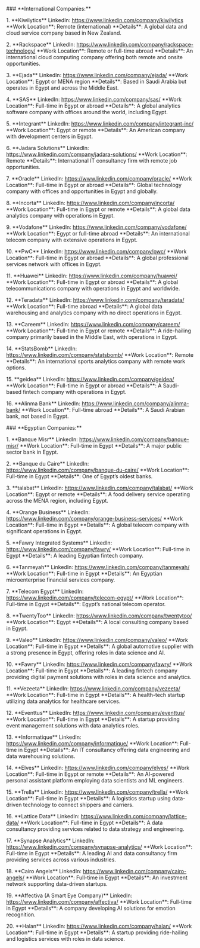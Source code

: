 \### \*\*International Companies:\*\*

1\. \*\*Kiwilytics\*\* LinkedIn:
https://www.linkedin.com/company/kiwilytics \*\*Work Location\*\*:
Remote (international) \*\*Details\*\*: A global data and cloud service
company based in New Zealand.

2\. \*\*Rackspace\*\* LinkedIn:
https://www.linkedin.com/company/rackspace-technology/ \*\*Work
Location\*\*: Remote or full-time abroad \*\*Details\*\*: An
international cloud computing company offering both remote and onsite
opportunities.

3\. \*\*Ejada\*\* LinkedIn: https://www.linkedin.com/company/ejada/
\*\*Work Location\*\*: Egypt or MENA region \*\*Details\*\*: Based in
Saudi Arabia but operates in Egypt and across the Middle East.

4\. \*\*SAS\*\* LinkedIn: https://www.linkedin.com/company/sas/ \*\*Work
Location\*\*: Full-time in Egypt or abroad \*\*Details\*\*: A global
analytics software company with offices around the world, including
Egypt.

5\. \*\*Integrant\*\* LinkedIn:
https://www.linkedin.com/company/integrant-inc/ \*\*Work Location\*\*:
Egypt or remote \*\*Details\*\*: An American company with development
centers in Egypt.

6\. \*\*Jadara Solutions\*\* LinkedIn:
https://www.linkedin.com/company/jadara-solutions/ \*\*Work
Location\*\*: Remote \*\*Details\*\*: International IT consultancy firm
with remote job opportunities.

7\. \*\*Oracle\*\* LinkedIn: https://www.linkedin.com/company/oracle/
\*\*Work Location\*\*: Full-time in Egypt or abroad \*\*Details\*\*:
Global technology company with offices and opportunities in Egypt and
globally.

8\. \*\*Incorta\*\* LinkedIn: https://www.linkedin.com/company/incorta/
\*\*Work Location\*\*: Full-time in Egypt or remote \*\*Details\*\*: A
global data analytics company with operations in Egypt.

9\. \*\*Vodafone\*\* LinkedIn:
https://www.linkedin.com/company/vodafone/ \*\*Work Location\*\*: Egypt
or full-time abroad \*\*Details\*\*: An international telecom company
with extensive operations in Egypt.

10\. \*\*PwC\*\* LinkedIn: https://www.linkedin.com/company/pwc/
\*\*Work Location\*\*: Full-time in Egypt or abroad \*\*Details\*\*: A
global professional services network with offices in Egypt.

11\. \*\*Huawei\*\* LinkedIn: https://www.linkedin.com/company/huawei/
\*\*Work Location\*\*: Full-time in Egypt or abroad \*\*Details\*\*: A
global telecommunications company with operations in Egypt and
worldwide.

12\. \*\*Teradata\*\* LinkedIn:
https://www.linkedin.com/company/teradata/ \*\*Work Location\*\*:
Full-time abroad \*\*Details\*\*: A global data warehousing and
analytics company with no direct operations in Egypt.

13\. \*\*Careem\*\* LinkedIn: https://www.linkedin.com/company/careem/
\*\*Work Location\*\*: Full-time in Egypt or remote \*\*Details\*\*: A
ride-hailing company primarily based in the Middle East, with operations
in Egypt.

14\. \*\*StatsBomb\*\* LinkedIn:
https://www.linkedin.com/company/statsbomb/ \*\*Work Location\*\*:
Remote \*\*Details\*\*: An international sports analytics company with
remote work options.

15\. \*\*geidea\*\* LinkedIn: https://www.linkedin.com/company/geidea/
\*\*Work Location\*\*: Full-time in Egypt or abroad \*\*Details\*\*: A
Saudi-based fintech company with operations in Egypt.

16\. \*\*Alinma Bank\*\* LinkedIn:
https://www.linkedin.com/company/alinma-bank/ \*\*Work Location\*\*:
Full-time abroad \*\*Details\*\*: A Saudi Arabian bank, not based in
Egypt.

\### \*\*Egyptian Companies:\*\*

1\. \*\*Banque Misr\*\* LinkedIn:
https://www.linkedin.com/company/banque-misr/ \*\*Work Location\*\*:
Full-time in Egypt \*\*Details\*\*: A major public sector bank in Egypt.

2\. \*\*Banque du Caire\*\* LinkedIn:
https://www.linkedin.com/company/banque-du-caire/ \*\*Work Location\*\*:
Full-time in Egypt \*\*Details\*\*: One of Egypt’s oldest banks.

3\. \*\*talabat\*\* LinkedIn: https://www.linkedin.com/company/talabat/
\*\*Work Location\*\*: Egypt or remote \*\*Details\*\*: A food delivery
service operating across the MENA region, including Egypt.

4\. \*\*Orange Business\*\* LinkedIn:
https://www.linkedin.com/company/orange-business-services/ \*\*Work
Location\*\*: Full-time in Egypt \*\*Details\*\*: A global telecom
company with significant operations in Egypt.

5\. \*\*Fawry Integrated Systems\*\* LinkedIn:
https://www.linkedin.com/company/fawry/ \*\*Work Location\*\*: Full-time
in Egypt \*\*Details\*\*: A leading Egyptian fintech company.

6\. \*\*Tanmeyah\*\* LinkedIn:
https://www.linkedin.com/company/tanmeyah/ \*\*Work Location\*\*:
Full-time in Egypt \*\*Details\*\*: An Egyptian microenterprise
financial services company.

7\. \*\*Telecom Egypt\*\* LinkedIn:
https://www.linkedin.com/company/telecom-egypt/ \*\*Work Location\*\*:
Full-time in Egypt \*\*Details\*\*: Egypt’s national telecom operator.

8\. \*\*TwentyToo\*\* LinkedIn:
https://www.linkedin.com/company/twentytoo/ \*\*Work Location\*\*: Egypt
\*\*Details\*\*: A local consulting company based in Egypt.

9\. \*\*Valeo\*\* LinkedIn: https://www.linkedin.com/company/valeo/
\*\*Work Location\*\*: Full-time in Egypt \*\*Details\*\*: A global
automotive supplier with a strong presence in Egypt, offering roles in
data science and AI.

10\. \*\*Fawry\*\* LinkedIn: https://www.linkedin.com/company/fawry/
\*\*Work Location\*\*: Full-time in Egypt \*\*Details\*\*: A leading
fintech company providing digital payment solutions with roles in data
science and analytics.

11\. \*\*Vezeeta\*\* LinkedIn: https://www.linkedin.com/company/vezeeta/
\*\*Work Location\*\*: Full-time in Egypt \*\*Details\*\*: A health-tech
startup utilizing data analytics for healthcare services.

12\. \*\*Eventtus\*\* LinkedIn:
https://www.linkedin.com/company/eventtus/ \*\*Work Location\*\*:
Full-time in Egypt \*\*Details\*\*: A startup providing event management
solutions with data analytics roles.

13\. \*\*Informatique\*\* LinkedIn:
https://www.linkedin.com/company/informatique/ \*\*Work Location\*\*:
Full-time in Egypt \*\*Details\*\*: An IT consultancy offering data
engineering and data warehousing solutions.

14\. \*\*Elves\*\* LinkedIn: https://www.linkedin.com/company/elves/
\*\*Work Location\*\*: Full-time in Egypt or remote \*\*Details\*\*: An
AI-powered personal assistant platform employing data scientists and ML
engineers.

15\. \*\*Trella\*\* LinkedIn: https://www.linkedin.com/company/trella/
\*\*Work Location\*\*: Full-time in Egypt \*\*Details\*\*: A logistics
startup using data-driven technology to connect shippers and carriers.

16\. \*\*Lattice Data\*\* LinkedIn:
https://www.linkedin.com/company/lattice-data/ \*\*Work Location\*\*:
Full-time in Egypt \*\*Details\*\*: A data consultancy providing
services related to data strategy and engineering.

17\. \*\*Synapse Analytics\*\* LinkedIn:
https://www.linkedin.com/company/synapse-analytics/ \*\*Work
Location\*\*: Full-time in Egypt \*\*Details\*\*: A leading AI and data
consultancy firm providing services across various industries.

18\. \*\*Cairo Angels\*\* LinkedIn:
https://www.linkedin.com/company/cairo-angels/ \*\*Work Location\*\*:
Full-time in Egypt \*\*Details\*\*: An investment network supporting
data-driven startups.

19\. \*\*Affectiva (A Smart Eye Company)\*\* LinkedIn:
https://www.linkedin.com/company/affectiva/ \*\*Work Location\*\*:
Full-time in Egypt \*\*Details\*\*: A company developing AI solutions
for emotion recognition.

20\. \*\*Halan\*\* LinkedIn: https://www.linkedin.com/company/halan/
\*\*Work Location\*\*: Full-time in Egypt \*\*Details\*\*: A startup
providing ride-hailing and logistics services with roles in data
science.
